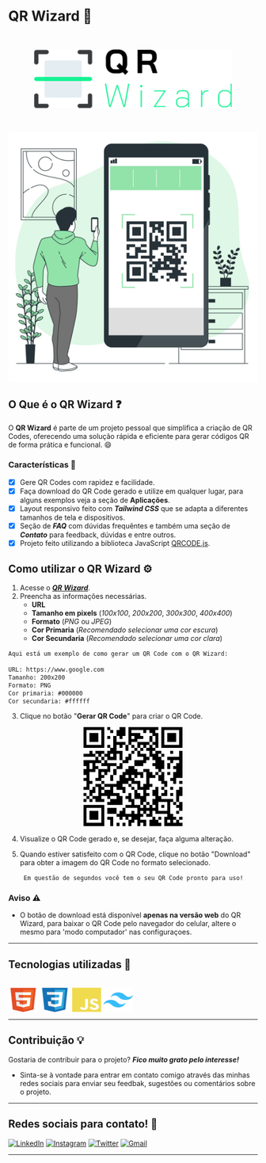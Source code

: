 # QR Wizard :mage:
<br> 
<p align="center">
  <img src="https://github.com/gui-bus/qrWizard/blob/main/img/QR_Wizard.png" alt="QR Wizard" width="400" />
</p>

<br> 

![QR Wizard](https://github.com/gui-bus/qrWizard/blob/main/img/QR_demo.jpg)


## O Que é o QR Wizard :question:
O **QR Wizard** é parte de um projeto pessoal que simplifica a criação de QR Codes, oferecendo uma solução rápida e eficiente para gerar códigos QR de forma prática e funcional. :smile:

### Características :dart:

- [x] Gere QR Codes com rapidez e facilidade.
- [x] Faça download do QR Code gerado e utilize em qualquer lugar, para alguns exemplos veja a seção de **Aplicações**.
- [x] Layout responsivo feito com ***Tailwind CSS*** que se adapta a diferentes tamanhos de tela e dispositivos.
- [x] Seção de ***FAQ*** com dúvidas frequêntes e também uma seção de ***Contato*** para feedback, dúvidas e entre outros.
- [x] Projeto feito utilizando a biblioteca JavaScript [QRCODE.js](https://www.npmjs.com/package/qrcodejs).

## Como utilizar o QR Wizard :gear:

1. Acesse o ***[QR Wizard](https://gui-bus.github.io/qrWizard/)***.
2. Preencha as informações necessárias. 
    - **URL**
    - **Tamanho em pixels** (*100x100*, *200x200*, *300x300*, *400x400*)
    - **Formato** (*PNG* ou *JPEG*)
    - **Cor Primaria** (*Recomendado selecionar uma cor escura*)
    - **Cor Secundaria** (*Recomendado selecionar uma cor clara*)

```plaintext
Aqui está um exemplo de como gerar um QR Code com o QR Wizard:

URL: https://www.google.com
Tamanho: 200x200
Formato: PNG
Cor primaria: #000000
Cor secundaria: #ffffff
```

3. Clique no botão "**Gerar QR Code**" para criar o QR Code.

<p align="center">
  <img src="https://github.com/gui-bus/qrWizard/blob/main/img/QR_Google.png" alt="QR Wizard" width="200" />
</p>

4. Visualize o QR Code gerado e, se desejar, faça alguma alteração.
5. Quando estiver satisfeito com o QR Code, clique no botão "Download" para obter a imagem do QR Code no formato selecionado.

        Em questão de segundos você tem o seu QR Code pronto para uso! 




### Aviso :warning:

- O botão de download está disponível **apenas na versão web** do QR Wizard, para baixar o QR Code pelo navegador do celular, altere o mesmo para 'modo computador' nas configuraçoes.


---


## Tecnologias utilizadas :dart:

<div style="display: inline_block"><br>
  <img align="center" alt="HTML" height="50" width="60" src="https://raw.githubusercontent.com/devicons/devicon/1119b9f84c0290e0f0b38982099a2bd027a48bf1/icons/html5/html5-original.svg">
  <img align="center" alt="CSS" height="50" width="60" src="https://raw.githubusercontent.com/devicons/devicon/1119b9f84c0290e0f0b38982099a2bd027a48bf1/icons/css3/css3-original.svg">
  <img align="center" alt="JavaScript" height="50" width="60" src="https://raw.githubusercontent.com/devicons/devicon/master/icons/javascript/javascript-plain.svg">
  <img align="center" alt="Tailwind" height="50" width="60" src="https://raw.githubusercontent.com/devicons/devicon/1119b9f84c0290e0f0b38982099a2bd027a48bf1/icons/tailwindcss/tailwindcss-plain.svg">
 
</div>

---

## Contribuição :bulb:

Gostaria de contribuir para o projeto? ***Fico muito grato pelo interesse!***

- Sinta-se à vontade para entrar em contato comigo através das minhas redes sociais para enviar seu feedbak, sugestões ou comentários sobre o projeto.

---


## Redes sociais para contato! :speech_balloon:


[![LinkedIn](https://img.icons8.com/color/48/000000/linkedin.png)](https://www.linkedin.com/in/gui-bus/)
[![Instagram](https://img.icons8.com/fluency/48/000000/instagram-new.png)](https://www.instagram.com/guibus_dev/)
[![Twitter](https://img.icons8.com/color/48/000000/twitter--v1.png)](https://twitter.com/guibus_dev/)
[![Gmail](https://img.icons8.com/fluency/48/000000/gmail.png)](mailto:guibus.dev@gmail.com)

---



